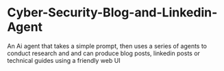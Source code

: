 # Cyber-Security-Blog-and-Linkedin-Agent
An Ai agent that takes a simple prompt, then uses a series of agents to conduct research and and can produce blog posts, linkedin posts or technical guides using a friendly web UI
